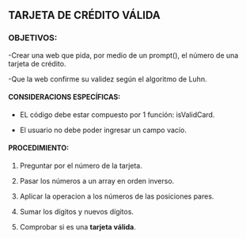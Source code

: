 ## TARJETA DE CRÉDITO VÁLIDA

### OBJETIVOS:

-Crear una web que pida, por medio de un prompt(), el número de una tarjeta de crédito.

-Que la web confirme su validez según el algoritmo de Luhn.

#### CONSIDERACIONS ESPECÍFICAS:

- EL código debe estar compuesto por 1 función: isValidCard.

- El usuario no debe poder ingresar un campo vacío.

#### PROCEDIMIENTO:

1. Preguntar por el número de la tarjeta.

2. Pasar los números a un array en orden inverso.

3. Aplicar la operacion a los números de las posiciones pares.

4. Sumar los dígitos y nuevos dígitos.

5. Comprobar si es una **tarjeta válida**.
